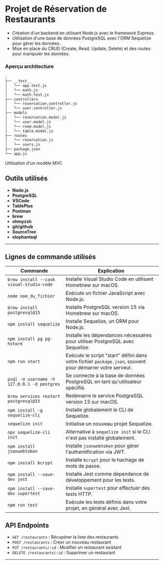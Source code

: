# Projet de Réservation de Restaurants

- Création d'un backend en utilisant Node.js avec le framework Express.
- Utilisation d'une base de données PostgreSQL avec l'ORM Sequelize pour gérer les données.
- Mise en place du CRUD (Create, Read, Update, Delete) et des routes pour manipuler les données.

### Aperçu architecture
```markdown
.
├── __test__
│   └── app.test.js
│   └── math.js
│   └── math.test.js
├── controllers
│   └── reservation.controller.js
│   └── user.controller.js
├── models
│   └── reservation.model.js
│   └── user.model.js
│   └── room.model.js
│   └── table.model.js
├── routes
│   └── reservation.js
│   └── users.js
├── package.json
└── app.js
```

Utilisation d'un modèle MVC

## Outils utilisés

- **Node.js**
- **PostgreSQL**
- **VSCode** 
- **TablePlus** 
- **Postman** 
- **brew**
- **ohmyzsh**
- **git/github**
- **SourceTree**
- **elephantsql**

---

## Lignes de commande utilisés

| Commande                               | Explication                                                                                         |
| -------------------------------------- | --------------------------------------------------------------------------------------------------- |
| `brew install --cask visual-studio-code` | Installe Visual Studio Code en utilisant Homebrew sur macOS.                                           |
| `node nom_du_fichier`                  | Exécute un fichier JavaScript avec Node.js.                                                           |
| `brew install postgresql@15`           | Installe PostgreSQL version 15 via Homebrew sur macOS.                                                 |
| `npm install sequelize`                | Installe Sequelize, un ORM pour Node.js.                                                              |
| `npm install pg pg-hstore`             | Installe les dépendances nécessaires pour utiliser PostgreSQL avec Sequelize.                          |
| `npm run start`                        | Exécute le script "start" défini dans votre fichier `package.json`, souvent pour démarrer votre serveur.|
| `psql -U username -h 127.0.0.1 -d postgres` | Se connecte à la base de données PostgreSQL en tant qu'utilisateur spécifié.                           |
| `brew services restart postgresql@15`  | Redémarre le service PostgreSQL version 15 sur macOS.                                                   |
| `npm install -g sequelize-cli`         | Installe globalement le CLI de Sequelize.                                                             |
| `sequelize init`                       | Initialise un nouveau projet Sequelize.                                                               |
| `npx sequelize-cli init`               | Alternative à `sequelize init` si le CLI n'est pas installé globalement.                               |
| `npm install jsonwebtoken`             | Installe `jsonwebtoken` pour gérer l'authentification via JWT.                                        |
| `npm install bcrypt`                   | Installe `bcrypt` pour le hachage de mots de passe.                                                    |
| `npm install --save-dev jest`          | Installe Jest comme dépendance de développement pour les tests.                                        |
| `npm install --save-dev supertest`     | Installe `supertest` pour effectuer des tests HTTP.                                                     |
| `npm run test`                         | Exécute les tests définis dans votre projet, en général avec Jest.                                      |


## API Endpoints

- `GET /restaurants` : Récupérer la liste des restaurants
- `POST /restaurants` : Créer un nouveau restaurant
- `PUT /restaurants/:id` : Modifier un restaurant existant
- `DELETE /restaurants/:id` : Supprimer un restaurant

---
